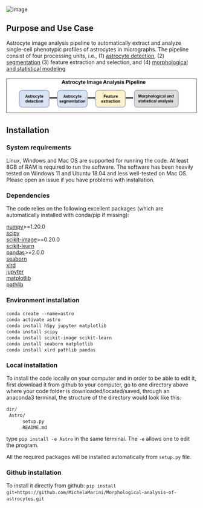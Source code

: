 ![image](https://github.com/MichelaMarini/Morphological-analysis-of-astrocytes/assets/70772881/6ec684cb-f86b-4a7d-a6eb-e027bf914746)


## **Purpose and Use Case**
Astrocyte image analysis pipeline to automatically extract and analyze single-cell phenotypic profiles of astrocytes in micrographs. 
The pipeline consist of four processing units, i.e., (1) [astrocyte detection](https://github.com/yewen/AstrocyteDetection), (2) [segmentation](https://github.com/zhaoheng001/Segmentation_code/tree/main)
(3) feature extraction and selection, and (4) [morphological and statistical modeling](https://github.com/MichelaMarini/Morphological-analysis-of-astrocytes)

![Image Description](https://github.com/MichelaMarini/Morphological-analysis-of-astrocytes/blob/main/images/pipeline.jpg)

## **Installation**

### System requirements
Linux, Windows and Mac OS are supported for running the code. At least 8GB of RAM is required to run the software. The software has been heavily tested on Windows 11 and Ubuntu 18.04 and less well-tested on Mac OS. Please open an issue if you have problems with installation.

### Dependencies 
The code relies on the following excellent packages (which are automatically installed with conda/pip if missing):

[numpy](https://github.com/numpy/numpy)>=1.20.0 <br>
[scipy](https://github.com/scipy/scipy) <br>
[scikit-image](https://github.com/scikit-image/scikit-image)>=0.20.0 <br>
[scikit-learn](https://github.com/scikit-learn/scikit-learn) <br>
[pandas](https://github.com/pandas-dev/pandas)>=2.0.0 <br>
[seaborn](https://github.com/mwaskom/seaborn) <br>
[xlrd](https://github.com/python-excel/xlrd) <br>
[jupyter](https://github.com/jupyter/notebook) <br>
[matplotlib](https://github.com/matplotlib/matplotlib) <br>
[pathlib](https://github.com/budlight/pathlib) <br>

### Environment installation

```
conda create --name=astro
conda activate astro
conda install h5py jupyter matplotlib 
conda install scipy
conda install scikit-image scikit-learn 
conda install seaborn matplotlib
conda install xlrd pathlib pandas
```

### Local installation

To install the code locally on your computer and in order to be able to edit it, first download it from github to your computer, go to one directory above where your code folder is
downloaded/located/saved, through an anaconda3 terminal, the structure of the directory would look like this:
```
dir/
 Astro/
      setup.py
      README.md
```
type ```pip install -e Astro``` in the same terminal. The ```-e``` allows one to edit the program.
  
All the required packages will be installed automatically from ``` setup.py ``` file.

### Github installation
To install it directly from github:
    ``` pip install git+https://github.com/MichelaMarini/Morphological-analysis-of-astrocytes.git ```
